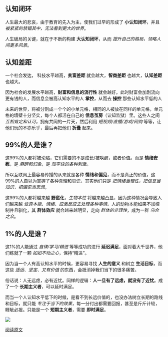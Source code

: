 ## 认知闭环

人生最大的悲哀，由于教育的先入为主，使我们过早的形成了 **小认知闭环**，并且 *被紧紧的禁锢其中，无法看到更大的世界*。

人生破局的关键，就在于不断的构建 **大认知闭环**，从而 *提升自己的格局，领略人间更多风景*。



## 认知差距

一个社会发达， 科技水平越高，**贫富差距** 就会越大，**智商差距** 也越大，**认知差距** 也越大。

因为社会的发展水平越高，**财富和信息的流行性** 就会越好。此时财富会加剧流向更有钱的人，而信息会被高认知水平的人 **掌控**，从而去 **操控** 那些认知水平低的人

未来的世界，将被分割成一个个的小单元格，相同的人被放在同样的单元格，单元格的墙壁十分坚实，每个人都活在自己的 **信息茧房**（认知监狱）里。这些人之间 *互相肯定和认可*，拥有共同的一片天，然后利用 *短视频/直播/游戏/网购* 等等，让他们玩的不亦乐乎，最后再把他们 **折叠** 起来。

## 99%的人是谁？

这99%的人都将被沦陷，它们需要的不是成长/被唤醒，或者价值。而是 **情绪安慰**，是 *麻醉和幻象*，是 *短平快的各种刺激*。

所以互联网上最容易传播的从来就是各种 **情绪和偏见**，而不是真正的价值，这99%的人自以为掌握了各种真理和见识，其实他们只是 *把情绪当理性，把信息当知识，把偏见当思想*。

这99%的人都将越来越 **野蛮化**，*生物本性* 将越来越凸显，因为这种情况会导致人们越来越 *依靠本能、情绪、应激反应去处理各种事情*。人的动物本能如果不加控制并且驯化，其 **群体效应** 就会越来越明显，走向 *群体的非理性*，成为一群 *乌合之众*。

## 1%的人是谁？

这1%的人能通过 *自律/学习/精进* 等等成功的进行 **延迟满足**，面对着大千世界，他们练就了一颗 *如如不动之心*，保持“精进”。

因为当一个人有高认知水平的时候，更容易寻找 **人生的意义** 和树立 **生活目标**，而这些 *遥远、坚定、又有价值* 的东西，会抵消掉我们当下的很多痛苦。

俗话说：人无远虑，必有近忧。同样的逻辑：**人一旦有了远虑，就没有了近忧**。成了一个 **长期主义者**，可以延时满足。

而当一个人认知水平低下的时候，是看不到长远价值的，也没办法树立长期的路线和目标，就只能 *专注于当下的效果*，每一分付出都需要回报，甚至是斤斤计较，睚眦必报。只能是一个 **短期主义者**，需要 **即时满足**。

![](http://zhouzm.cn/images/%E7%BE%8E%E5%9B%BE/2021-03-17-%E4%B8%8B%E9%9B%A8.gif)

[阅读原文](https://mp.weixin.qq.com/s/es6IOgL8352p_fwgcM-hFg)